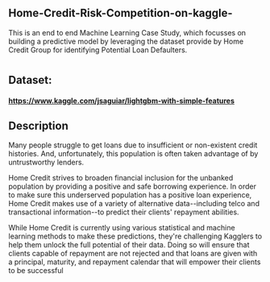 ## Home-Credit-Risk-Competition-on-kaggle-
This is an end to end Machine Learning Case Study, which focusses on building a predictive model by leveraging the dataset provide by Home Credit Group for identifying Potential Loan Defaulters.
#
## Dataset:
#### https://www.kaggle.com/jsaguiar/lightgbm-with-simple-features

## Description
Many people struggle to get loans due to insufficient or non-existent credit histories. And, unfortunately, this population is often taken advantage of by untrustworthy lenders.

Home Credit strives to broaden financial inclusion for the unbanked population by providing a positive and safe borrowing experience. In order to make sure this underserved population has a positive loan experience, Home Credit makes use of a variety of alternative data--including telco and transactional information--to predict their clients' repayment abilities.

While Home Credit is currently using various statistical and machine learning methods to make these predictions, they're challenging Kagglers to help them unlock the full potential of their data. Doing so will ensure that clients capable of repayment are not rejected and that loans are given with a principal, maturity, and repayment calendar that will empower their clients to be successful
